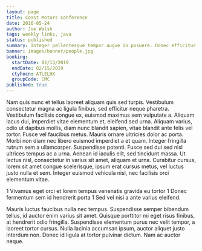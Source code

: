 ```yaml
---
layout: page
title: Coast Motors Conference
date: 2016-05-24
author: Joe Walsh
tags: weekly links, java
status: published
summary: Integer pellentesque tempor augue in posuere. Donec efficitur risus vehicula.
banner: images/banner/people.jpg
booking:
  startDate: 02/13/2019
  endDate: 02/15/2019
  ctyhocn: ATLELHX
  groupCode: CMC
published: true
---
```

Nam quis nunc et tellus laoreet aliquam quis sed turpis. Vestibulum consectetur magna ac ligula finibus, sed efficitur neque pharetra. Vestibulum facilisis congue ex, euismod maximus sem vulputate a. Aliquam lacus dui, imperdiet vitae elementum et, eleifend sed urna. Aliquam varius, odio ut dapibus mollis, diam nunc blandit sapien, vitae blandit ante felis vel tortor. Fusce vel faucibus metus. Mauris ornare ultricies dolor ac porta. Morbi non diam nec libero euismod imperdiet a et quam. Integer fringilla rutrum sem a ullamcorper. Suspendisse potenti. Fusce sed dui sed nisl ultrices tempus ac a urna. Aenean id iaculis elit, sed tincidunt massa. Ut lectus nisl, consectetur in varius sit amet, aliquam et urna. Curabitur cursus, lorem sit amet congue scelerisque, ipsum erat cursus metus, vel luctus justo nulla et sem. Integer euismod vehicula nisl, nec facilisis orci elementum vitae.

1 Vivamus eget orci et lorem tempus venenatis gravida eu tortor
1 Donec fermentum sem id hendrerit porta
1 Sed vel nisi a ante varius eleifend.

Mauris luctus faucibus nulla nec tempus. Suspendisse semper bibendum tellus, id auctor enim varius sit amet. Quisque porttitor mi eget risus finibus, at hendrerit odio fringilla. Suspendisse elementum purus nec velit tempor, a laoreet tortor cursus. Nulla lacinia accumsan ipsum, auctor aliquet justo interdum non. Donec id ligula at tortor pulvinar dictum. Nam ac auctor neque.
